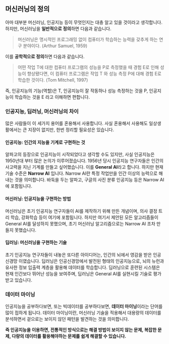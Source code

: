## 머신러닝의 정의

 아마 대부분 머신러닝, 인공지능 등이 무엇인지는 대충 알고 있을 것이라고 생각합니다. 하지만, 머신러닝을 **일반적으로 정의**하면 다음과 같습니다.

>  머신러닝은 명시적인 프로그래밍 없이 컴퓨터가 학습하는 능력을 갖추게 하는 연구 분야이다. (Arthur Samuel, 1959)

이를 **공학적으로 정의**하면 다음과 같습니다.

> 어떤 작업 T에 대한 컴퓨터 프로그램의 성능을 P로 측정했을 때 경험 E로 인해 성능이 향상됐다면, 이 컴퓨터 프로그램은 작업 T 와 성능 측정 P에 대해 경험 E로 학습한 것이다. (Tom Mitchell, 1997)

즉, 인공지능의 기능(역할)은 T, 인공지능이 잘 작동하나 성능 측정하는 것을 P,  인공지능이 학습하는 것을 E 라고 이해하면 편합니다.



### 인공지능, 딥러닝, 머신러닝의 차이

많은 사람들이 이 세가지 용어를 혼용해서 사용합니다. 사실 혼용해서 사용해도 일상생활에서는 큰 지장이 없지만, 한번 정리할 필요성은 있습니다.

#### 인공지능: 인간의 지능을 기계로 구현하는 것

알파고의 등장으로 인공지능이 시작되었다고 생각할 수도 있지만, 사실 인공지능은 1950년대 부터 많은 논의가 이루어졌습니다. 1956년 당시 인공지능 연구자들은 인간의  사고력을 지닌 기계를 만들고 싶어했습니다. 이를 **General AI**라고 합니다. 하지만 현재 기술 수준은 **Narrow AI** 입니다. Narrow AI란 특정 작업만을 인간 이상의 능력으로 해내는 것을 의미합니다. 바둑을 두는 알파고, 구글의 사진 분류 인공지능 등은 Narrow AI에 포함됩니다.

#### 머신러닝: 인공지능을 구현하는 방법

머신러닝은 초기 인공지능 연구자들이 AI를 제작하기 위해 만든 개념이며, 의사 결정 트리 학습, 강화학습 등이 여기에 포함됩니다. 하지만 여기서 제안된 모든 알고리즘들이 General AI를 달성하지 못했으며, 초기 머신러닝 알고리즘으로는 Narrow AI 조차 만들지 못했습니다.

#### 딥러닝: 머신러닝을 구현하는 기술

초기 인공지능 연구자들이 내놓은 또다른 아이디어는, 인간의 뇌에서 영감을 받은 인공 신경망 이였습니다. 딥러닝은 인공신경망에서 발전된 형태의 인공지능으로, 뇌의 뉴런과 유사한 정보 입출력 계층을 활용해 데이터를 학습합니다. 딥러닝으로 훈련된 시스템은 현재 인간보다 뛰어난 성능을 보여주며, 딥러닝은 General AI를 실현시킬 기술로 평가받고 있습니다.



### 데이터 마이닝

인공지능을 공부하다보면, 또는 빅데이터를 공부하다보면, **데이터 마이닝**이라는 단어를 많이 접하게 됩니다. 데이터 마이닝이란, 머신러닝 기술을 적용해서 대용량의 데이터를 분석하면서 겉으로는 보이지 않던 패턴을 발견하는 것을 의미합니다.

**즉 인공지능을 이용하면, 전통적인 방식으로는 해결 방법이 보이지 않는 문제, 복잡한 문제, 다량의 데이터를 활용해야하는 문제를 쉽게 해결할 수 있습니다.** 

